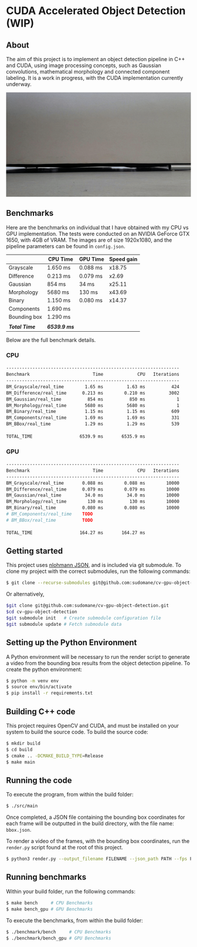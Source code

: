 # CUDA Accelerated Object Detection (WIP)

## About

The aim of this project is to implement an object detection pipeline in C++ and CUDA, using image processing concepts, such as Gaussian convolutions, mathematical morphology and connected component labeling. It is a work in progress, with the CUDA implementation currently underway.

<img src="data/rolling_hammer.gif"/>

## Benchmarks

Here are the benchmarks on individual that I have obtained with my CPU vs GPU implementation. The tests were conducted on an NVIDIA GeForce GTX 1650, with 4GB of VRAM. The images are of size 1920x1080, and the pipeline parameters can be found in `config.json`.

|            | CPU Time | GPU Time | Speed gain  |
|------------|----------|----------|-------------|
|Grayscale   | 1.650 ms | 0.088 ms | x18.75      |
|Difference  | 0.213 ms | 0.079 ms | x2.69       |
|Gaussian    | 854 ms   | 34 ms    | x25.11      |
|Morphology  | 5680 ms  | 130 ms   | x43.69      |
|Binary      | 1.150 ms | 0.080 ms | x14.37      |
|Components  | 1.690 ms |          |             |
|Bounding box| 1.290 ms |          |             |
|            |          |          |             |
| ***Total Time*** | ***6539.9 ms***|          |             |

Below are the full benchmark details.
### CPU

```bash
------------------------------------------------------------------
Benchmark                        Time             CPU   Iterations
------------------------------------------------------------------
BM_Grayscale/real_time        1.65 ms         1.63 ms          424
BM_Difference/real_time      0.213 ms        0.210 ms         3002
BM_Gaussian/real_time          854 ms          850 ms            1
BM_Morphology/real_time       5680 ms         5680 ms            1
BM_Binary/real_time           1.15 ms         1.15 ms          609
BM_Components/real_time       1.69 ms         1.69 ms          331
BM_BBox/real_time             1.29 ms         1.29 ms          539

TOTAL_TIME                  6539.9 ms       6535.9 ms
```

### GPU

```bash
------------------------------------------------------------------
Benchmark                        Time             CPU   Iterations
------------------------------------------------------------------
BM_Grayscale/real_time       0.088 ms        0.088 ms        10000
BM_Difference/real_time      0.079 ms        0.079 ms        10000
BM_Gaussian/real_time         34.0 ms         34.0 ms        10000
BM_Morphology/real_time        130 ms          130 ms        10000
BM_Binary/real_time          0.080 ms        0.080 ms        10000
# BM_Components/real_time    TODO
# BM_BBox/real_time          TODO

TOTAL_TIME                  164.27 ms       164.27 ms
```

## Getting started

This project uses [nlohmann JSON](https://github.com/nlohmann/json), and is included via git submodule. To clone my project with the correct submodules, run the following commands:

```bash
$ git clone --recurse-submodules git@github.com:sudomane/cv-gpu-object-detection.git
```

Or alternatively,

```bash
$git clone git@github.com:sudomane/cv-gpu-object-detection.git
$cd cv-gpu-object-detection
$git submodule init   # Create submodule configuration file
$git submodule update # Fetch submodule data
```

## Setting up the Python Environment

A Python environment will be necessary to run the render script to generate a video from the bounding box results from the object detection pipeline.
To create the python environment:

```bash
$ python -m venv env
$ source env/bin/activate
$ pip install -r requirements.txt
```

## Building C++ code

This project requires OpenCV and CUDA, and must be installed on your system to build the source code. To build the source code:

```bash
$ mkdir build
$ cd build
$ cmake .. -DCMAKE_BUILD_TYPE=Release
$ make main
```

## Running the code

To execute the program, from within the build folder:

```bash
$ ./src/main
```

Once completed, a JSON file containing the bounding box coordinates for each frame will be outputted in the build directory, with the file name: `bbox.json`.

To render a video of the frames, with the bounding box coordinates, run the `render.py` script found at the root of this project.

```bash
$ python3 render.py --output_filename FILENAME --json_path PATH --fps FPS
```

## Running benchmarks

Within your build folder, run the following commands:

```bash
$ make bench     # CPU Benchmarks
$ make bench_gpu # GPU Benchmarks
```

To execute the benchmarks, from within the build folder:

```bash
$ ./benchmark/bench     # CPU Benchmarks
$ ./benchmark/bench_gpu # GPU Benchmarks
```
